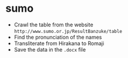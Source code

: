 # sumo
- Crawl the table from the website
`http://www.sumo.or.jp/ResultBanzuke/table`
- Find the pronunciation of the names
- Transliterate from Hirakana to Romaji
- Save the data in the `.docx` file
